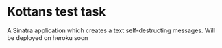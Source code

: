 # Kottans test task
A Sinatra application which creates a text self-destructing
messages.
Will be deployed on heroku soon
